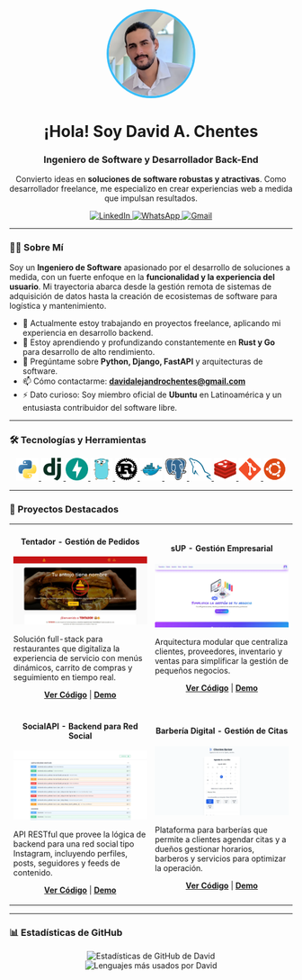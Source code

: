 <div align="center">
  <a href="https://github.com/davidalejandrochentes">
    <img src="https://raw.githubusercontent.com/davidalejandrochentes/davidalejandrochentes.github.io/main/assets/img/mi_imagen.webp" alt="David A. Chentes" width="150" height="150" style="border-radius: 50%; object-fit: cover; border: 4px solid #38bdf8;">
  </a>

  <h1 style="border-bottom: none;">
    <b>¡Hola! Soy David A. Chentes</b>
  </h1>

  <h3>
    <b>Ingeniero de Software y Desarrollador Back-End</b>
  </h3>
</div>

<p align="center">
  Convierto ideas en <b>soluciones de software robustas y atractivas</b>. Como desarrollador freelance, me especializo en crear experiencias web a medida que impulsan resultados.
</p>

<div align="center">
  <a href="http://linkedin.com/in/david-alejandro-chentes-ramos" target="_blank" rel="noopener noreferrer">
    <img src="https://img.shields.io/badge/LinkedIn-0077B5?style=for-the-badge&logo=linkedin&logoColor=white" alt="LinkedIn">
  </a>
  <a href="httpswa.me/5354214040" target="_blank" rel="noopener noreferrer">
    <img src="https://img.shields.io/badge/WhatsApp-25D366?style=for-the-badge&logo=whatsapp&logoColor=white" alt="WhatsApp">
  </a>
  <a href="mailto:davidalejandrochentes@gmail.com">
    <img src="https://img.shields.io/badge/Gmail-D14836?style=for-the-badge&logo=gmail&logoColor=white" alt="Gmail">
  </a>
</div>

---

### 👨‍💻 Sobre Mí

Soy un **Ingeniero de Software** apasionado por el desarrollo de soluciones a medida, con un fuerte enfoque en la **funcionalidad y la experiencia del usuario**. Mi trayectoria abarca desde la gestión remota de sistemas de adquisición de datos hasta la creación de ecosistemas de software para logística y mantenimiento.

- 🔭 Actualmente estoy trabajando en proyectos freelance, aplicando mi experiencia en desarrollo backend.
- 🌱 Estoy aprendiendo y profundizando constantemente en **Rust y Go** para desarrollo de alto rendimiento.
- 💬 Pregúntame sobre **Python, Django, FastAPI** y arquitecturas de software.
- 📫 Cómo contactarme: **davidalejandrochentes@gmail.com**
- ⚡ Dato curioso: Soy miembro oficial de **Ubuntu** en Latinoamérica y un entusiasta contribuidor del software libre.

---

### 🛠️ Tecnologías y Herramientas

<p align="center">
  <a href="https://www.python.org" target="_blank" rel="noreferrer">
    <img src="https://raw.githubusercontent.com/davidalejandrochentes/davidalejandrochentes.github.io/main/assets/svg/python-original.svg" alt="Python" width="40" height="40"/>
  </a>
  <a href="https://www.djangoproject.com/" target="_blank" rel="noreferrer">
    <img src="https://raw.githubusercontent.com/davidalejandrochentes/davidalejandrochentes.github.io/main/assets/svg/django-plain.svg" alt="Django" width="40" height="40"/>
  </a>
  <a href="https://fastapi.tiangolo.com/" target="_blank" rel="noreferrer">
    <img src="https://raw.githubusercontent.com/davidalejandrochentes/davidalejandrochentes.github.io/main/assets/svg/fastapi-original.svg" alt="FastAPI" width="40" height="40"/>
  </a>
  <a href="https://golang.org/" target="_blank" rel="noreferrer">
    <img src="https://raw.githubusercontent.com/davidalejandrochentes/davidalejandrochentes.github.io/main/assets/svg/Go.svg" alt="Go" width="40" height="40"/>
  </a>
  <a href="https://www.rust-lang.org" target="_blank" rel="noreferrer">
    <img src="https://raw.githubusercontent.com/davidalejandrochentes/davidalejandrochentes.github.io/main/assets/svg/rust-original.svg" alt="Rust" width="40" height="40"/>
  </a>
  <a href="https://www.docker.com/" target="_blank" rel="noreferrer">
    <img src="https://raw.githubusercontent.com/davidalejandrochentes/davidalejandrochentes.github.io/main/assets/svg/docker-original.svg" alt="Docker" width="40" height="40"/>
  </a>
  <a href="https://www.postgresql.org" target="_blank" rel="noreferrer">
    <img src="https://raw.githubusercontent.com/davidalejandrochentes/davidalejandrochentes.github.io/main/assets/svg/postgresql-original.svg" alt="PostgreSQL" width="40" height="40"/>
  </a>
  <a href="https://www.mysql.com/" target="_blank" rel="noreferrer">
    <img src="https://raw.githubusercontent.com/davidalejandrochentes/davidalejandrochentes.github.io/main/assets/svg/mysql-original.svg" alt="MySQL" width="40" height="40"/>
  </a>
  <a href="https://redis.io" target="_blank" rel="noreferrer">
    <img src="https://raw.githubusercontent.com/davidalejandrochentes/davidalejandrochentes.github.io/main/assets/svg/Redis.svg" alt="Redis" width="40" height="40"/>
  </a>
  <a href="https://git-scm.com/" target="_blank" rel="noreferrer">
    <img src="https://raw.githubusercontent.com/davidalejandrochentes/davidalejandrochentes.github.io/main/assets/svg/git-original.svg" alt="Git" width="40" height="40"/>
  </a>
  <a href="https://www.ubuntu.com" target="_blank" rel="noreferrer">
    <img src="https://raw.githubusercontent.com/davidalejandrochentes/davidalejandrochentes.github.io/main/assets/svg/Ubuntu.svg" alt="Ubuntu" width="40" height="40"/>
  </a>
</p>

---

### 🚀 Proyectos Destacados

<table>
  <tr>
    <td width="50%">
      <h4 align="center">Tentador - Gestión de Pedidos</h4>
      <a href="https://dj-tentador-production.up.railway.app/" target="_blank" rel="noopener noreferrer">
        <img src="https://raw.githubusercontent.com/davidalejandrochentes/davidalejandrochentes.github.io/main/assets/img/tentador.webp" alt="Proyecto Tentador" width="100%">
      </a>
      <p>Solución full-stack para restaurantes que digitaliza la experiencia de servicio con menús dinámicos, carrito de compras y seguimiento en tiempo real.</p>
      <p align="center">
        <a href="https://github.com/davidalejandrochentes/DJ-Tentador-P.git" target="_blank" rel="noopener noreferrer"><b>Ver Código</b></a> | 
        <a href="https://dj-tentador-production.up.railway.app/" target="_blank" rel="noopener noreferrer"><b>Demo</b></a>
      </p>
    </td>
    <td width="50%">
      <h4 align="center">sUP - Gestión Empresarial</h4>
      <a href="https://sup.upso-agency.workers.dev" target="_blank" rel="noopener noreferrer">
        <img src="https://raw.githubusercontent.com/davidalejandrochentes/davidalejandrochentes.github.io/main/assets/img/sUP.webp" alt="Proyecto sUP" width="100%">
      </a>
      <p>Arquitectura modular que centraliza clientes, proveedores, inventario y ventas para simplificar la gestión de pequeños negocios.</p>
      <p align="center">
        <a href="https://github.com/davidalejandrochentes/DJ-sUP-P.git" target="_blank" rel="noopener noreferrer"><b>Ver Código</b></a> | 
        <a href="https://sup.upso-agency.workers.dev" target="_blank" rel="noopener noreferrer"><b>Demo</b></a>
      </p>
    </td>
  </tr>
  <tr>
    <td width="50%">
      <h4 align="center">SocialAPI - Backend para Red Social</h4>
      <a href="https://fasmalldancing-production.up.railway.app/docs" target="_blank" rel="noopener noreferrer">
        <img src="https://raw.githubusercontent.com/davidalejandrochentes/davidalejandrochentes.github.io/main/assets/img/SocialAPI.webp" alt="Proyecto SocialAPI" width="100%">
      </a>
      <p>API RESTful que provee la lógica de backend para una red social tipo Instagram, incluyendo perfiles, posts, seguidores y feeds de contenido.</p>
      <p align="center">
        <a href="https://github.com/davidalejandrochentes/FA-SocialAPI-P.git" target="_blank" rel="noopener noreferrer"><b>Ver Código</b></a> | 
        <a href="https://fasmalldancing-production.up.railway.app/docs" target="_blank" rel="noopener noreferrer"><b>Demo</b></a>
      </p>
    </td>
    <td width="50%">
      <h4 align="center">Barbería Digital - Gestión de Citas</h4>
      <a href="https://app-gold-orca.reflex.run" target="_blank" rel="noopener noreferrer">
        <img src="https://raw.githubusercontent.com/davidalejandrochentes/davidalejandrochentes.github.io/main/assets/img/citas.webp" alt="Proyecto Barbería Digital" width="100%">
      </a>
      <p>Plataforma para barberías que permite a clientes agendar citas y a dueños gestionar horarios, barberos y servicios para optimizar la operación.</p>
      <p align="center">
        <a href="https://github.com/davidalejandrochentes/RF-Agenda-de-Citas.git" target="_blank" rel="noopener noreferrer"><b>Ver Código</b></a> | 
        <a href="https://app-gold-orca.reflex.run" target="_blank" rel="noopener noreferrer"><b>Demo</b></a>
      </p>
    </td>
  </tr>
</table>

---

### 📊 Estadísticas de GitHub

<div align="center">
  <img src="https://github-readme-stats.vercel.app/api?username=davidalejandrochentes&show_icons=true&theme=radical&rank_icon=github" alt="Estadísticas de GitHub de David">
  <br>
  <img src="https://github-readme-stats.vercel.app/api/top-langs/?username=davidalejandrochentes&layout=compact&theme=radical" alt="Lenguajes más usados por David">
</div>
